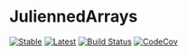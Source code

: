 # JuliennedArrays

[![Stable](https://img.shields.io/badge/docs-stable-blue.svg)](https://bramtayl.github.io/JuliennedArrays.jl/stable)
[![Latest](https://img.shields.io/badge/docs-latest-blue.svg)](https://bramtayl.github.io/JuliennedArrays.jl/latest)
[![Build Status](https://travis-ci.org/bramtayl/JuliennedArrays.jl.svg?branch=master)](https://travis-ci.org/bramtayl/JuliennedArrays.jl)
[![CodeCov](https://codecov.io/gh/bramtayl/JuliennedArrays.jl/branch/master/graph/badge.svg)](https://codecov.io/gh/bramtayl/JuliennedArrays.jl)
